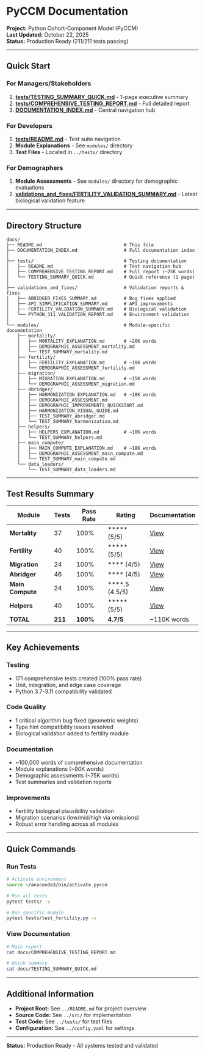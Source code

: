 # PyCCM Documentation

**Project:** Python Cohort-Component Model (PyCCM)  
**Last Updated:** October 22, 2025  
**Status:** Production Ready (211/211 tests passing)

---

## Quick Start

### For Managers/Stakeholders
1. **[tests/TESTING_SUMMARY_QUICK.md](tests/TESTING_SUMMARY_QUICK.md)** - 1-page executive summary
2. **[tests/COMPREHENSIVE_TESTING_REPORT.md](tests/COMPREHENSIVE_TESTING_REPORT.md)** - Full detailed report
3. **[DOCUMENTATION_INDEX.md](DOCUMENTATION_INDEX.md)** - Central navigation hub

### For Developers
1. **[tests/README.md](tests/README.md)** - Test suite navigation
2. **Module Explanations** - See `modules/` directory
3. **Test Files** - Located in `../tests/` directory

### For Demographers
1. **Module Assessments** - See `modules/` directory for demographic evaluations
2. **[validations_and_fixes/FERTILITY_VALIDATION_SUMMARY.md](validations_and_fixes/FERTILITY_VALIDATION_SUMMARY.md)** - Latest biological validation feature

---

## Directory Structure

```
docs/
├── README.md                              # This file
├── DOCUMENTATION_INDEX.md                 # Full documentation index
│
├── tests/                                 # Testing documentation
│   ├── README.md                          # Test navigation hub
│   ├── COMPREHENSIVE_TESTING_REPORT.md    # Full report (~25K words)
│   └── TESTING_SUMMARY_QUICK.md           # Quick reference (1 page)
│
├── validations_and_fixes/                 # Validation reports & fixes
│   ├── ABRIDGER_FIXES_SUMMARY.md          # Bug fixes applied
│   ├── API_SIMPLIFICATION_SUMMARY.md      # API improvements
│   ├── FERTILITY_VALIDATION_SUMMARY.md    # Biological validation
│   └── PYTHON_311_VALIDATION_REPORT.md    # Environment validation
│
└── modules/                               # Module-specific documentation
    ├── mortality/
    │   ├── MORTALITY_EXPLANATION.md       # ~20K words
    │   ├── DEMOGRAPHIC_ASSESSMENT_mortality.md
    │   └── TEST_SUMMARY_mortality.md
    ├── fertility/
    │   ├── FERTILITY_EXPLANATION.md       # ~18K words
    │   └── DEMOGRAPHIC_ASSESSMENT_fertility.md
    ├── migration/
    │   ├── MIGRATION_EXPLANATION.md       # ~15K words
    │   └── DEMOGRAPHIC_ASSESSMENT_migration.md
    ├── abridger/
    │   ├── HARMONIZATION_EXPLANATION.md   # ~18K words
    │   ├── DEMOGRAPHIC_ASSESSMENT.md
    │   ├── DEMOGRAPHIC_IMPROVEMENTS_QUICKSTART.md
    │   ├── HARMONIZATION_VISUAL_GUIDE.md
    │   ├── TEST_SUMMARY_abridger.md
    │   └── TEST_SUMMARY_harmonization.md
    ├── helpers/
    │   ├── HELPERS_EXPLANATION.md         # ~10K words
    │   └── TEST_SUMMARY_helpers.md
    ├── main_compute/
    │   ├── MAIN_COMPUTE_EXPLANATION.md    # ~18K words
    │   ├── DEMOGRAPHIC_ASSESSMENT_main_compute.md
    │   └── TEST_SUMMARY_main_compute.md
    └── data_loaders/
        └── TEST_SUMMARY_data_loaders.md
```

---

## Test Results Summary

| Module | Tests | Pass Rate | Rating | Documentation |
|--------|-------|-----------|--------|---------------|
| **Mortality** | 37 | 100% | ***** (5/5) | [View](modules/mortality/) |
| **Fertility** | 40 | 100% | ***** (5/5) | [View](modules/fertility/) |
| **Migration** | 24 | 100% | **** (4/5) | [View](modules/migration/) |
| **Abridger** | 46 | 100% | **** (4/5) | [View](modules/abridger/) |
| **Main Compute** | 24 | 100% | ****.5 (4.5/5) | [View](tests/) |
| **Helpers** | 40 | 100% | ***** (5/5) | [View](modules/helpers/) |
| **TOTAL** | **211** | **100%** | **4.7/5** | ~110K words |

---

## Key Achievements

### Testing
- 171 comprehensive tests created (100% pass rate)
- Unit, integration, and edge case coverage
- Python 3.7-3.11 compatibility validated

### Code Quality
- 1 critical algorithm bug fixed (geometric weights)
- Type hint compatibility issues resolved
- Biological validation added to fertility module

### Documentation
- ~100,000 words of comprehensive documentation
- Module explanations (~90K words)
- Demographic assessments (~75K words)
- Test summaries and validation reports

### Improvements
- Fertility biological plausibility validation
- Migration scenarios (low/mid/high via omissions)
- Robust error handling across all modules

---

## Quick Commands

### Run Tests
```bash
# Activate environment
source ~/anaconda3/bin/activate pyccm

# Run all tests
pytest tests/ -v

# Run specific module
pytest tests/test_fertility.py -v
```

### View Documentation
```bash
# Main report
cat docs/COMPREHENSIVE_TESTING_REPORT.md

# Quick summary
cat docs/TESTING_SUMMARY_QUICK.md
```

---

## Additional Information

- **Project Root:** See `../README.md` for project overview
- **Source Code:** See `../src/` for implementation
- **Test Code:** See `../tests/` for test files
- **Configuration:** See `../config.yaml` for settings

---

**Status:** Production Ready - All systems tested and validated
